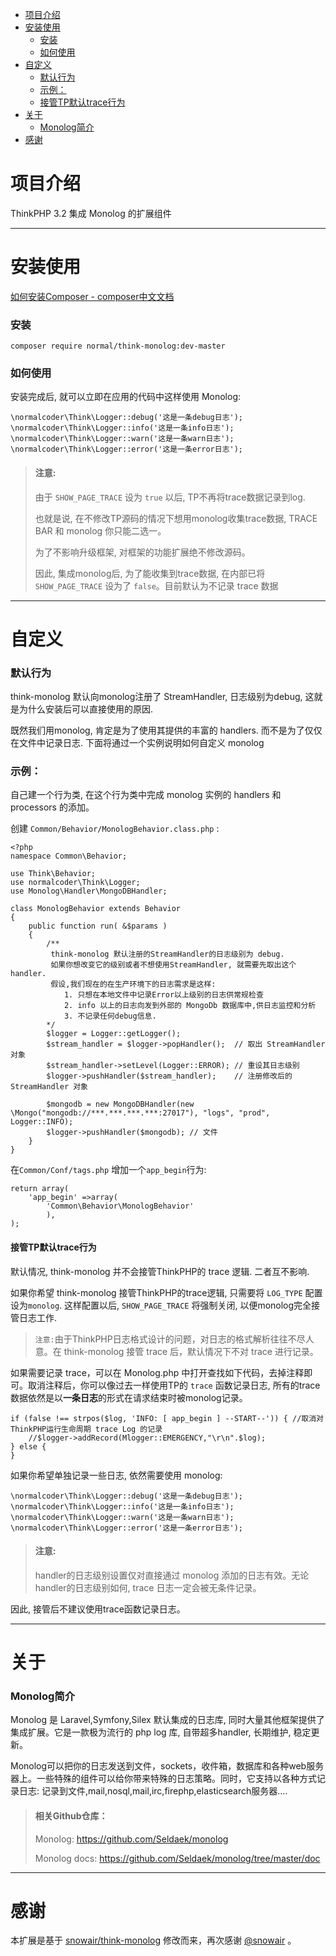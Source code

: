 * [项目介绍](#%E9%A1%B9%E7%9B%AE%E4%BB%8B%E7%BB%8D)
* [安装使用](#%E5%AE%89%E8%A3%85%E4%BD%BF%E7%94%A8)
    * [安装](#%E5%AE%89%E8%A3%85)
    * [如何使用](#%E5%A6%82%E4%BD%95%E4%BD%BF%E7%94%A8)
* [自定义](#%E8%87%AA%E5%AE%9A%E4%B9%89)
    * [默认行为](#%E9%BB%98%E8%AE%A4%E8%A1%8C%E4%B8%BA)
    * [示例：](#%E7%A4%BA%E4%BE%8B%EF%BC%9A)
    * [接管TP默认trace行为](#%E6%8E%A5%E7%AE%A1TP%E9%BB%98%E8%AE%A4trace%E8%A1%8C%E4%B8%BA)
* [关于](#%E5%85%B3%E4%BA%8E)
    * [Monolog简介](#Monolog%E7%AE%80%E4%BB%8B)
* [感谢](#%E6%84%9F%E8%B0%A2)



<a name="%E9%A1%B9%E7%9B%AE%E4%BB%8B%E7%BB%8D"></a>

# 项目介绍
ThinkPHP 3.2 集成 Monolog 的扩展组件

---

<a name="%E5%AE%89%E8%A3%85%E4%BD%BF%E7%94%A8"></a>

# 安装使用
[如何安装Composer - composer中文文档](http://www.kancloud.cn/thinkphp/composer)

<a name="%E5%AE%89%E8%A3%85"></a>

### 安装
```
composer require normal/think-monolog:dev-master
```
<a name="%E5%A6%82%E4%BD%95%E4%BD%BF%E7%94%A8"></a>

### 如何使用
安装完成后, 就可以立即在应用的代码中这样使用 Monolog:

```
\normalcoder\Think\Logger::debug('这是一条debug日志');
\normalcoder\Think\Logger::info('这是一条info日志');
\normalcoder\Think\Logger::warn('这是一条warn日志');
\normalcoder\Think\Logger::error('这是一条error日志');
```

> #### 注意:
> 由于 `SHOW_PAGE_TRACE` 设为 `true` 以后, TP不再将trace数据记录到log.
> 
> 也就是说, 在不修改TP源码的情况下想用monolog收集trace数据, TRACE BAR 和 monolog 你只能二选一。
> 
> 为了不影响升级框架, 对框架的功能扩展绝不修改源码。
> 
> 因此, 集成monolog后, 为了能收集到trace数据, 在内部已将 `SHOW_PAGE_TRACE` 设为了 `false`。目前默认为不记录 trace 数据

---

<a name="%E8%87%AA%E5%AE%9A%E4%B9%89"></a>

# 自定义
<a name="%E9%BB%98%E8%AE%A4%E8%A1%8C%E4%B8%BA"></a>

### 默认行为

think-monolog 默认向monolog注册了 StreamHandler, 日志级别为debug, 这就是为什么安装后可以直接使用的原因.

既然我们用monolog, 肯定是为了使用其提供的丰富的 handlers. 而不是为了仅仅在文件中记录日志. 下面将通过一个实例说明如何自定义 monolog


<a name="%E7%A4%BA%E4%BE%8B%EF%BC%9A"></a>

### 示例：

自己建一个行为类, 在这个行为类中完成 monolog 实例的 handlers 和 processors 的添加。

创建 `Common/Behavior/MonologBehavior.class.php` :

```
<?php
namespace Common\Behavior;

use Think\Behavior;
use normalcoder\Think\Logger;
use Monolog\Handler\MongoDBHandler;

class MonologBehavior extends Behavior
{
    public function run( &$params )
    {
        /**
         think-monolog 默认注册的StreamHandler的日志级别为 debug. 
         如果你想改变它的级别或者不想使用StreamHandler, 就需要先取出这个handler.
         假设,我们现在的在生产环境下的日志需求是这样:
            1. 只想在本地文件中记录Error以上级别的日志供常规检查
            2. info 以上的日志向发到外部的 MongoDb 数据库中,供日志监控和分析
            3. 不记录任何debug信息.
        */       
        $logger = Logger::getLogger();
        $stream_handler = $logger->popHandler();  // 取出 StreamHandler 对象
        $stream_handler->setLevel(Logger::ERROR); // 重设其日志级别
        $logger->pushHandler($stream_handler);    // 注册修改后的StreamHandler 对象
        
        $mongodb = new MongoDBHandler(new \Mongo("mongodb://***.***.***.***:27017"), "logs", "prod", Logger::INFO);
        $logger->pushHandler($mongodb); // 文件
    }
}
```

在`Common/Conf/tags.php` 增加一个`app_begin`行为:

```
return array(
    'app_begin' =>array(
        'Common\Behavior\MonologBehavior'
        ),
);
```

<a name="%E6%8E%A5%E7%AE%A1TP%E9%BB%98%E8%AE%A4trace%E8%A1%8C%E4%B8%BA"></a>

#### 接管TP默认trace行为

默认情况, think-monolog 并不会接管ThinkPHP的 trace 逻辑. 二者互不影响.

如果你希望 think-monolog 接管ThinkPHP的trace逻辑, 只需要将 `LOG_TYPE` 配置设为`monolog`.
这样配置以后, `SHOW_PAGE_TRACE` 将强制关闭, 以便monolog完全接管日志工作.

> `注意:`由于ThinkPHP日志格式设计的问题，对日志的格式解析往往不尽人意。在 think-monolog 接管 trace 后，默认情况下不对 trace 进行记录。

如果需要记录 trace，可以在 Monolog.php 中打开查找如下代码，去掉注释即可。取消注释后，你可以像过去一样使用TP的 `trace` 函数记录日志, 所有的trace数据依然是以**一条日志**的形式在请求结束时被monolog记录。

```
if (false !== strpos($log, 'INFO: [ app_begin ] --START--')) { //取消对ThinkPHP运行生命周期 trace Log 的记录
    //$logger->addRecord(Mlogger::EMERGENCY,"\r\n".$log); 
} else {
}
```

如果你希望单独记录一些日志, 依然需要使用 monolog:

```
\normalcoder\Think\Logger::debug('这是一条debug日志');
\normalcoder\Think\Logger::info('这是一条info日志');
\normalcoder\Think\Logger::warn('这是一条warn日志');
\normalcoder\Think\Logger::error('这是一条error日志');
```
> #### 注意: 
> handler的日志级别设置仅对直接通过 monolog 添加的日志有效。无论handler的日志级别如何, trace 日志一定会被无条件记录。

因此, 接管后不建议使用trace函数记录日志。

---

<a name="%E5%85%B3%E4%BA%8E"></a>

# 关于

<a name="Monolog%E7%AE%80%E4%BB%8B"></a>

### Monolog简介

Monolog 是 Laravel,Symfony,Silex 默认集成的日志库, 同时大量其他框架提供了集成扩展。它是一款极为流行的 php log 库, 自带超多handler, 长期维护, 稳定更新。

Monolog可以把你的日志发送到文件，sockets，收件箱，数据库和各种web服务器上。一些特殊的组件可以给你带来特殊的日志策略。同时，它支持以各种方式记录日志: 记录到文件,mail,nosql,mail,irc,firephp,elasticsearch服务器....

> #### 相关Github仓库：
> 
> Monolog: <https://github.com/Seldaek/monolog>
> 
> Monolog docs: <https://github.com/Seldaek/monolog/tree/master/doc>

---

<a name="%E6%84%9F%E8%B0%A2"></a>

# 感谢

本扩展是基于 [snowair/think-monolog](https://github.com/snowair/think-monolog) 修改而来，再次感谢 [@snowair](https://github.com/snowair) 。



